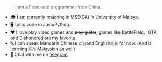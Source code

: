> I am a Front-end programmer from China.

- 🎓 I am currently majoring in MSE(CA) in University of Malaya.
- 🖥️ I also code in Java/Python.
- ❤️ I love play video games and <del>play guitar</del>, games like BattleField、GTA and Dishonored are my favorite.
- 🔤 I can speak Mandarin Chinese 🇨🇳and English🇬🇧 for now. (And is learning 🇲🇾 Malaysian as well)
- 💬 Chat with me on [telegram]([https://t.me/weclove2008](https://t.me/weclove2008))

